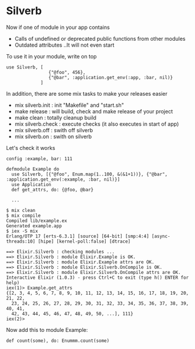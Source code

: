 Silverb
=======

Now if one of module in your app contains 
- Calls of undefined or deprecated public functions from other modules
- Outdated attributes
..It will not even start

To use it in your module, write on top

```
use Silverb, [
				{"@foo", 456},
				{"@bar", :application.get_env(:app, :bar, nil)}
			 ]
```

In addition, there are some mix tasks to make your releases easier

- mix silverb.init : init "Makefile" and "start.sh"
- make release : will build, check and make release of your project
- make clean : totally cleanup build
- mix silverb.check : execute checks (it also executes in start of app)
- mix silverb.off : swith off silverb
- mix silverb.on : swith on silverb

Let's check it works

```
config :example, bar: 111
```
```
defmodule Example do
  use Silverb, [{"@foo", Enum.map(1..100, &(&1+1))}, {"@bar", :application.get_env(:example, :bar, nil)}]
  use Application
  def get_attrs, do: {@foo, @bar}

  ...

```
```
$ mix clean
$ mix compile
Compiled lib/example.ex
Generated example.app
$ iex -S mix
Erlang/OTP 17 [erts-6.3.1] [source] [64-bit] [smp:4:4] [async-threads:10] [hipe] [kernel-poll:false] [dtrace]

==> Elixir.Silverb : checking modules ...
==> Elixir.Silverb : module Elixir.Example is OK.
==> Elixir.Silverb : module Elixir.Example attrs are OK.
==> Elixir.Silverb : module Elixir.Silverb.OnCompile is OK.
==> Elixir.Silverb : module Elixir.Silverb.OnCompile attrs are OK.
Interactive Elixir (1.0.3) - press Ctrl+C to exit (type h() ENTER for help)
iex(1)> Example.get_attrs
{[2, 3, 4, 5, 6, 7, 8, 9, 10, 11, 12, 13, 14, 15, 16, 17, 18, 19, 20, 21, 22,
  23, 24, 25, 26, 27, 28, 29, 30, 31, 32, 33, 34, 35, 36, 37, 38, 39, 40, 41,
  42, 43, 44, 45, 46, 47, 48, 49, 50, ...], 111}
iex(2)>
```

Now add this to module Example:

```
def count(some), do: Enummm.count(some)
```